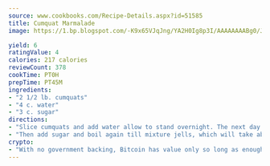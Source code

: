 ```yaml
---
source: www.cookbooks.com/Recipe-Details.aspx?id=51585
title: Cumquat Marmalade
image: https://1.bp.blogspot.com/-K9x65VJqJng/YA2H0Ig8p3I/AAAAAAAABg0/JRKr7ZzesxofwlGw6YudXad_aQn9BD52QCLcBGAsYHQ/s299/2.png

yield: 6
ratingValue: 4
calories: 217 calories
reviewCount: 378
cookTime: PT0H
prepTime: PT45M
ingredients:
- "2 1/2 lb. cumquats"
- "4 c. water"
- "3 c. sugar"
directions:
- "Slice cumquats and add water allow to stand overnight. The next day boil until tender."
- "Then add sugar and boil again till mixture jells, which will take about 45 minutes."
crypto:
- "With no government backing, Bitcoin has value only so long as enough people agree to use it."
---
```

